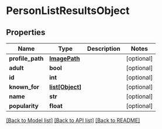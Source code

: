 # PersonListResultsObject

## Properties
Name | Type | Description | Notes
------------ | ------------- | ------------- | -------------
**profile_path** | [**ImagePath**](ImagePath.md) |  | [optional] 
**adult** | **bool** |  | [optional] 
**id** | **int** |  | [optional] 
**known_for** | [**list[Object]**](Object.md) |  | [optional] 
**name** | **str** |  | [optional] 
**popularity** | **float** |  | [optional] 

[[Back to Model list]](../README.md#documentation-for-models) [[Back to API list]](../README.md#documentation-for-api-endpoints) [[Back to README]](../README.md)

